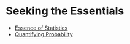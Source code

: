 # Seeking the Essentials

- [Essence of Statistics](https://pranigopu.github.io/seeking-the-essence/essence-of-statistics.html)
- [Quantifying Probability](https://pranigopu.github.io/seeking-the-essence/quantifying-probability.html)

